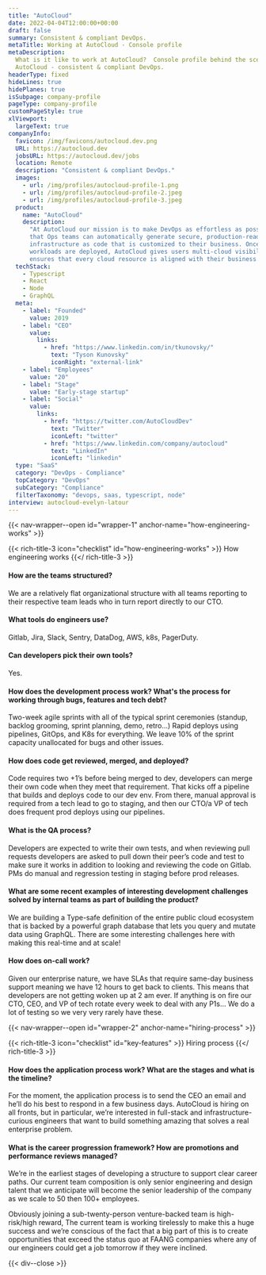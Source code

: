 ```yaml
---
title: "AutoCloud"
date: 2022-04-04T12:00:00+00:00
draft: false
summary: Consistent & compliant DevOps.
metaTitle: Working at AutoCloud - Console profile
metaDescription:
  What is it like to work at AutoCloud?  Console profile behind the scenes at
  AutoCloud - consistent & compliant DevOps.
headerType: fixed
hideLines: true
hidePlanes: true
isSubpage: company-profile
pageType: company-profile
customPageStyle: true
xlViewport:
  largeText: true
companyInfo:
  favicon: /img/favicons/autocloud.dev.png
  URL: https://autocloud.dev
  jobsURL: https://autocloud.dev/jobs
  location: Remote
  description: "Consistent & compliant DevOps."
  images:
    - url: /img/profiles/autocloud-profile-1.png
    - url: /img/profiles/autocloud-profile-2.jpeg
    - url: /img/profiles/autocloud-profile-3.jpeg
  product:
    name: "AutoCloud"
    description:
      "At AutoCloud our mission is to make DevOps as effortless as possible so
      that Ops teams can automatically generate secure, production-ready
      infrastructure as code that is customized to their business. Once
      workloads are deployed, AutoCloud gives users multi-cloud visibility and
      ensures that every cloud resource is aligned with their business."
  techStack:
    - Typescript
    - React
    - Node
    - GraphQL
  meta:
    - label: "Founded"
      value: 2019
    - label: "CEO"
      value:
        links:
          - href: "https://www.linkedin.com/in/tkunovsky/"
            text: "Tyson Kunovsky"
            iconRight: "external-link"
    - label: "Employees"
      value: "20"
    - label: "Stage"
      value: "Early-stage startup"
    - label: "Social"
      value:
        links:
          - href: "https://twitter.com/AutoCloudDev"
            text: "Twitter"
            iconLeft: "twitter"
          - href: "https://www.linkedin.com/company/autocloud"
            text: "LinkedIn"
            iconLeft: "linkedin"
  type: "SaaS"
  category: "DevOps - Compliance"
  topCategory: "DevOps"
  subCategory: "Compliance"
  filterTaxonomy: "devops, saas, typescript, node"
interview: autocloud-evelyn-latour
---
```


{{< nav-wrapper--open id="wrapper-1" anchor-name="how-engineering-works" >}}

{{< rich-title-3 icon="checklist" id="how-engineering-works" >}} How engineering
works {{</ rich-title-3 >}}

#### How are the teams structured?

We are a relatively flat organizational structure with all teams reporting to
their respective team leads who in turn report directly to our CTO.

#### What tools do engineers use?

Gitlab, Jira, Slack, Sentry, DataDog, AWS, k8s, PagerDuty.

#### Can developers pick their own tools?

Yes.

#### How does the development process work? What's the process for working through bugs, features and tech debt?

Two-week agile sprints with all of the typical sprint ceremonies (standup,
backlog grooming, sprint planning, demo, retro...) Rapid deploys using
pipelines, GitOps, and K8s for everything. We leave 10% of the sprint capacity
unallocated for bugs and other issues.

#### How does code get reviewed, merged, and deployed?

Code requires two +1’s before being merged to dev, developers can merge their
own code when they meet that requirement. That kicks off a pipeline that builds
and deploys code to our dev env. From there, manual approval is required from a
tech lead to go to staging, and then our CTO/a VP of tech does frequent prod
deploys using our pipelines.

#### What is the QA process?

Developers are expected to write their own tests, and when reviewing pull
requests developers are asked to pull down their peer’s code and test to make
sure it works in addition to looking and reviewing the code on Gitlab. PMs do
manual and regression testing in staging before prod releases.

#### What are some recent examples of interesting development challenges solved by internal teams as part of building the product?

We are building a Type-safe definition of the entire public cloud ecosystem that
is backed by a powerful graph database that lets you query and mutate data using
GraphQL. There are some interesting challenges here with making this real-time
and at scale!

#### How does on-call work?

Given our enterprise nature, we have SLAs that require same-day business support
meaning we have 12 hours to get back to clients. This means that developers are
not getting woken up at 2 am ever. If anything is on fire our CTO, CEO, and VP
of tech rotate every week to deal with any P1s... We do a lot of testing so we
very very rarely have these.

{{< nav-wrapper--open id="wrapper-2" anchor-name="hiring-process" >}}

{{< rich-title-3 icon="checklist" id="key-features" >}} Hiring process
{{</ rich-title-3 >}}

#### How does the application process work? What are the stages and what is the timeline?

For the moment, the application process is to send the CEO an email and he’ll do
his best to respond in a few business days. AutoCloud is hiring on all fronts,
but in particular, we’re interested in full-stack and infrastructure-curious
engineers that want to build something amazing that solves a real enterprise
problem.

#### What is the career progression framework? How are promotions and performance reviews managed?

We’re in the earliest stages of developing a structure to support clear career
paths. Our current team composition is only senior engineering and design talent
that we anticipate will become the senior leadership of the company as we scale
to 50 then 100+ employees.

Obviously joining a sub-twenty-person venture-backed team is high-risk/high
reward, The current team is working tirelessly to make this a huge success and
we’re conscious of the fact that a big part of this is to create opportunities
that exceed the status quo at FAANG companies where any of our engineers could
get a job tomorrow if they were inclined.

{{< div--close >}}

